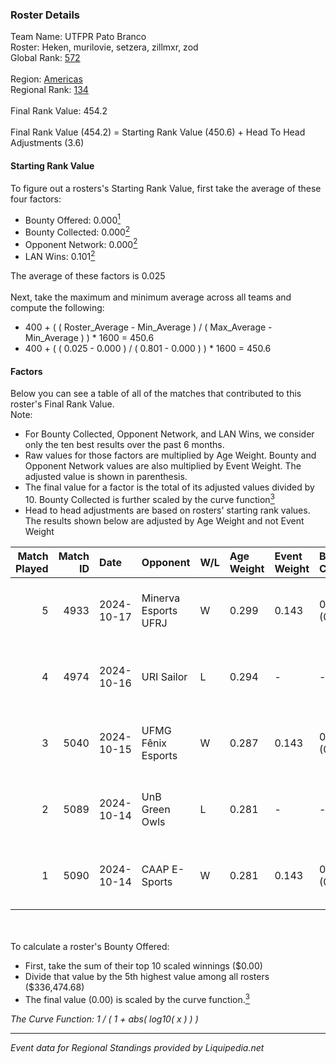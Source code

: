 ### Roster Details<br />
Team Name: UTFPR Pato Branco<br />
Roster: Heken, murilovie, setzera, zillmxr, zod<br />
Global Rank: [572](../standings_global.md)<br />
<br />
Region: [Americas]( ../standings_americas.md)<br />
Regional Rank: [134]( ../standings_americas.md)<br />
<br />
Final Rank Value:  454.2<br />
<br />
Final Rank Value (454.2) = Starting Rank Value (450.6) + Head To Head Adjustments (3.6)<br />

#### Starting Rank Value<br />
To figure out a rosters's Starting Rank Value, first take the average of these four factors:<br />
- Bounty Offered: 0.000[<sup>1</sup>](#table2)
- Bounty Collected: 0.000[<sup>2</sup>](#table1)
- Opponent Network: 0.000[<sup>2</sup>](#table1)
- LAN Wins: 0.101[<sup>2</sup>](#table1)

The average of these factors is 0.025<br />
<br />
Next, take the maximum and minimum average across all teams and compute the following:<br />
- 400 + ( ( Roster_Average - Min_Average ) / ( Max_Average - Min_Average ) ) * 1600 = 450.6
- 400 + ( ( 0.025 - 0.000 ) / ( 0.801 - 0.000 ) ) * 1600 = 450.6


#### Factors<br />
Below you can see a table of all of the matches that contributed to this roster's Final Rank Value.<br />
Note:<br />

- For Bounty Collected, Opponent Network, and LAN Wins, we consider only the ten best results over the past 6 months.
- Raw values for those factors are multiplied by Age Weight. Bounty and Opponent Network values are also multiplied by Event Weight. The adjusted value is shown in parenthesis.
- The final value for a factor is the total of its adjusted values divided by 10. Bounty Collected is further scaled by the curve function[<sup>3</sup>](#curveFunction)
- Head to head adjustments are based on rosters' starting rank values. The results shown below are adjusted by Age Weight and not Event Weight
<span id="table1"></span><br />


| Match Played | Match ID | Date       | Opponent             | W/L | Age Weight | Event Weight | Bounty Collected | Opponent Network | LAN Wins  | H2H Adj. | Roster                                  |
| -: | -: | :- | :- | :- | :- | :- | :- | :- | :- | -: | :- |
|            5 |     4933 | 2024-10-17 | Minerva Esports UFRJ | W   | 0.299      | 0.143        | 0.000 (0.000)    | 0.027 (0.001)    | 1 (0.299) |     4.47 | Heken, murilovie, setzera, zillmxr, zod |
|            4 |     4974 | 2024-10-16 | URI Sailor           | L   | 0.294      | -            | -                | -                | -         |    -4.38 | Heken, murilovie, setzera, zillmxr, zod |
|            3 |     5040 | 2024-10-15 | UFMG Fênix Esports   | W   | 0.287      | 0.143        | 0.000 (0.000)    | 0.013 (0.001)    | 1 (0.287) |     4.09 | Heken, murilovie, setzera, zillmxr, zod |
|            2 |     5089 | 2024-10-14 | UnB Green Owls       | L   | 0.281      | -            | -                | -                | -         |    -4.42 | Heken, murilovie, setzera, zillmxr, zod |
|            1 |     5090 | 2024-10-14 | CAAP E-Sports        | W   | 0.281      | 0.143        | 0.000 (0.000)    | 0.000 (0.000)    | 1 (0.281) |     3.79 | Heken, murilovie, setzera, zillmxr, zod |

<br />
<span id="table2"></span><br />
To calculate a roster's Bounty Offered:<br />

- First, take the sum of their top 10 scaled winnings ($0.00)
- Divide that value by the 5th highest value among all rosters ($336,474.68)
- The final value (0.00) is scaled by the curve function.[<sup>3</sup>](#curveFunction)

<span id="curveFunction"></span>_The Curve Function: 1 / ( 1 + abs( log10( x ) ) )_<br />

---
_Event data for Regional Standings provided by Liquipedia.net_<br />
